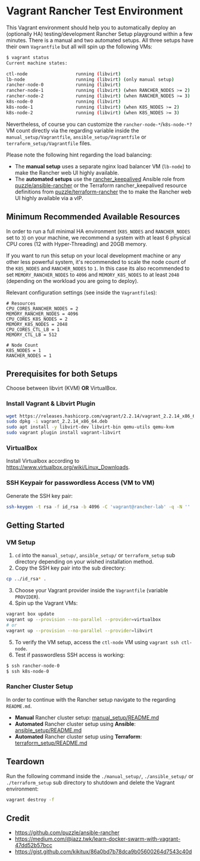 # Vagrant Rancher Test Environment
This Vagrant environment should help you to automatically deploy an (optionally HA) testing/development Rancher Setup playground within a few minutes. There is a manual and two automated setups. All three setups have their own `Vagrantfile` but all will spin up the following VMs:

```bash
$ vagrant status
Current machine states:

ctl-node                  running (libvirt)
lb-node                   running (libvirt) (only manual setup)
rancher-node-0            running (libvirt)
rancher-node-1            running (libvirt) (when RANCHER_NODES >= 2)
rancher-node-2            running (libvirt) (when RANCHER_NODES >= 3)
k8s-node-0                running (libvirt)
k8s-node-1                running (libvirt) (when K8S_NODES >= 2)
k8s-node-2                running (libvirt) (when K8S_NODES >= 3)
```

Nevertheless, of course you can customize the `rancher-node-*`/`k8s-node-*?` VM count directly via the regarding variable inside the `manual_setup/Vagrantfile`, `ansible_setup/Vagrantfile` or `terraform_setup/Vagrantfile` files.

Please note the following hint regarding the load balancing:

- The **manual setup** uses a separate nginx load balancer VM (`lb-node`) to make the Rancher web UI highly available.
- The **automated setups** use the [rancher_keepalived](https://github.com/puzzle/ansible-rancher/tree/master/roles/rancher_keepalived) Ansible role from [puzzle/ansible-rancher](https://github.com/puzzle/ansible-rancher) or the Terraform rancher_keepalived resource definitions from [puzzle/terraform-rancher](https://github.com/puzzle/terraform-rancher) the to make the Rancher web UI highly available via a vIP.

## Minimum Recommended Available Resources
In order to run a full minimal HA environment (`K8S_NODES` and `RANCHER_NODES` set to `3`) on your machine, we recommend a system with at least 6 physical CPU cores (12 with Hyper-Threading) and 20GB memory.

If you want to run this setup on your local development machine or any other less powerful system, it's recommended to scale the node count of the `K8S_NODES` and `RANCHER_NODES` to `1`. In this case its also recommended to set `MEMORY_RANCHER_NODES` to `4096` and `MEMORY_K8S_NODES` to at least `2048` (depending on the workload you are going to deploy).

Relevant configuration settings (see inside the `Vagrantfile`s):
```
# Resources
CPU_CORES_RANCHER_NODES = 2
MEMORY_RANCHER_NODES = 4096
CPU_CORES_K8S_NODES = 2
MEMORY_K8S_NODES = 2048
CPU_CORES_CTL_LB = 1
MEMORY_CTL_LB = 512

# Node Count
K8S_NODES = 1
RANCHER_NODES = 1
```

## Prerequisites for both Setups
Choose between libvirt (KVM) **OR** VirtualBox.

### Install Vagrant & Libvirt Plugin
```bash
wget https://releases.hashicorp.com/vagrant/2.2.14/vagrant_2.2.14_x86_64.deb
sudo dpkg -i vagrant_2.2.14_x86_64.deb
sudo apt install -y libvirt-dev libvirt-bin qemu-utils qemu-kvm
sudo vagrant plugin install vagrant-libvirt
```

### VirtualBox
Install Virtualbox according to https://www.virtualbox.org/wiki/Linux_Downloads.

### SSH Keypair for passwordless Access (VM to VM)
Generate the SSH key pair:
```bash
ssh-keygen -t rsa -f id_rsa -b 4096 -C 'vagrant@rancher-lab' -q -N ''
```

## Getting Started

### VM Setup
1. `cd` into the `manual_setup/`, `ansible_setup/` or `terraform_setup` sub directory depending on your wished installation method.
2. Copy the SSH key pair into the sub directory:
```bash
cp ../id_rsa* .
```
3.  Choose your Vagrant provider inside the `Vagrantfile` (variable `PROVIDER`).
4. Spin up the Vagrant VMs:
```bash
vagrant box update
vagrant up --provision --no-parallel --provider=virtualbox
# or
vagrant up --provision --no-parallel --provider=libvirt
```
5. To verify the VM setup, access the `ctl-node` VM using `vagrant ssh ctl-node`.
6. Test if passwordless SSH access is working:
```bash
$ ssh rancher-node-0
$ ssh k8s-node-0
```

### Rancher Cluster Setup
In order to continue with the Rancher setup navigate to the regarding `README.md`.

- **Manual** Rancher cluster setup: [manual_setup/README.md](manual_setup/README.md)
- **Automated** Rancher cluster setup using **Ansible**: [ansible_setup/README.md](ansible_setup/README.md)
- **Automated** Rancher cluster setup using **Terraform**: [terraform_setup/README.md](terraform_setup/README.md)

## Teardown
Run the following command inside the `./manual_setup/`, `./ansible_setup/` or `./terraform_setup` sub directory to shutdown and delete the Vagrant environment:
```bash
vagrant destroy -f
```

## Credit
- https://github.com/puzzle/ansible-rancher
- https://medium.com/@jazz.twk/learn-docker-swarm-with-vagrant-47dd52b57bcc
- https://gist.github.com/kikitux/86a0bd7b78dca9b05600264d7543c40d